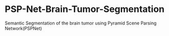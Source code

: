 # PSP-Net-Brain-Tumor-Segmentation
Semantic Segmentation of the brain tumor using Pyramid Scene Parsing Network(PSPNet)

